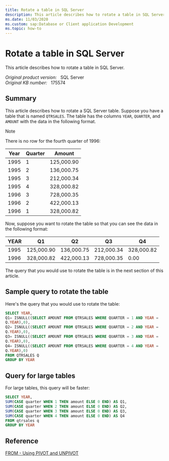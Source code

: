 ```yaml
---
title: Rotate a table in SQL Server
description: This article describes how to rotate a table in SQL Server.
ms.date: 11/03/2020
ms.custom: sap:Database or Client application Development
ms.topic: how-to
---
```


# Rotate a table in SQL Server

This article describes how to rotate a table in SQL Server.

_Original product version:_ &nbsp; SQL Server  
_Original KB number:_ &nbsp; 175574

## Summary

This article describes how to rotate a SQL Server table. Suppose you have a table that is named `QTRSALES`. The table has the columns `YEAR`, `QUARTER`, and `AMOUNT` with the data in the following format.

> [!NOTE]
> There is no row for the fourth quarter of 1996:

|Year|Quarter|Amount|
|-|-|-|
|1995| 1| 125,000.90|
|1995| 2| 136,000.75|
|1995| 3| 212,000.34|
|1995| 4| 328,000.82|
|1996| 3| 728,000.35|
|1996| 2| 422,000.13|
|1996| 1| 328,000.82|
  
Now, suppose you want to rotate the table so that you can see the data in the following format:

|YEAR |Q1| Q2 |Q3| Q4|
|-|-|-|-|-|
|1995 |125,000.90 |136,000.75| 212,000.34 |328,000.82|
|1996 |328,000.82 |422,000.13| 728,000.35 |0.00|

The query that you would use to rotate the table is in the next section of this article.

## Sample query to rotate the table

Here's the query that you would use to rotate the table:

```sql
SELECT YEAR,
Q1= ISNULL((SELECT AMOUNT FROM QTRSALES WHERE QUARTER = 1 AND YEAR =
Q.YEAR),0),
Q2= ISNULL((SELECT AMOUNT FROM QTRSALES WHERE QUARTER = 2 AND YEAR =
Q.YEAR),0),
Q3= ISNULL((SELECT AMOUNT FROM QTRSALES WHERE QUARTER = 3 AND YEAR =
Q.YEAR),0),
Q4= ISNULL((SELECT AMOUNT FROM QTRSALES WHERE QUARTER = 4 AND YEAR =
Q.YEAR),0)
FROM QTRSALES Q
GROUP BY YEAR
```

## Query for large tables

For large tables, this query will be faster:

```sql
SELECT YEAR,
SUM(CASE quarter WHEN 1 THEN amount ELSE 0 END) AS Q1,
SUM(CASE quarter WHEN 2 THEN amount ELSE 0 END) AS Q2,
SUM(CASE quarter WHEN 3 THEN amount ELSE 0 END) AS Q3,
SUM(CASE quarter WHEN 4 THEN amount ELSE 0 END) AS Q4
FROM qtrsales q
GROUP BY YEAR
```

## Reference

[FROM - Using PIVOT and UNPIVOT](/sql/t-sql/queries/from-using-pivot-and-unpivot)
